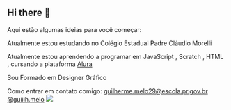 ## Hi there 👋
Aqui estão algumas ideias para você começar:

 Atualmente estou estudando no Colégio Estadual Padre Cláudio Morelli


Atualmente estou aprendendo a programar em JavaScript , Scratch , HTML , cursando a plataforma  [Alura](www.alura.com.br)


Sou Formado em Designer Gráfico 
  

Como entrar em contato comigo:
guilherme.melo29@escola.pr.gov.br
 [@guiiih.melo](https://www.instagram.com/guiiih.melo/)
![](https://media1.tenor.com/m/Y2dvo5BZoRUAAAAd/sarrada-programa-eliana.gif)

